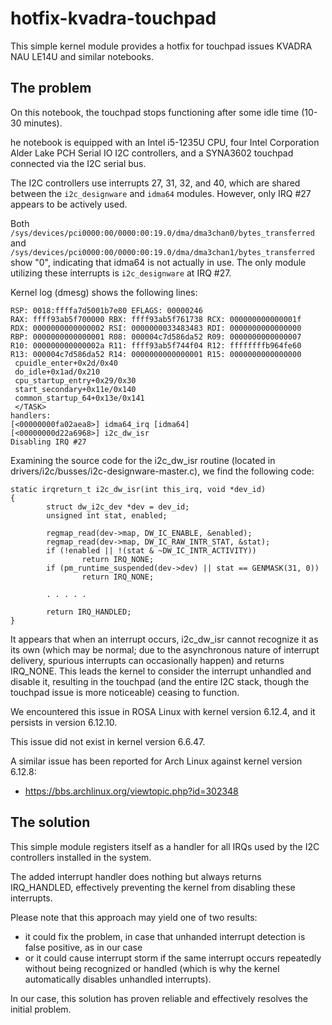 # hotfix-kvadra-touchpad

This simple kernel module provides a hotfix for touchpad issues
KVADRA NAU LE14U and similar notebooks.

## The problem

On this notebook, the touchpad stops functioning after some idle time
(10-30 minutes).

he notebook is equipped with an Intel i5-1235U CPU, four Intel
Corporation Alder Lake PCH Serial IO I2C controllers, and a SYNA3602
touchpad connected via the I2C serial bus.

The I2C controllers use interrupts 27, 31, 32, and 40, which are shared
between the `i2c_designware` and `idma64` modules. However, only IRQ #27
appears to be actively used.

Both `/sys/devices/pci0000:00/0000:00:19.0/dma/dma3chan0/bytes_transferred`
and `/sys/devices/pci0000:00/0000:00:19.0/dma/dma3chan1/bytes_transferred`
show "0", indicating that idma64 is not actually in use. The only module
utilizing these interrupts is `i2c_designware` at IRQ #27.

Kernel log (dmesg) shows the following lines:

```
RSP: 0018:ffffa7d5001b7e80 EFLAGS: 00000246
RAX: ffff93ab5f700000 RBX: ffff93ab5f761738 RCX: 000000000000001f
RDX: 0000000000000002 RSI: 0000000033483483 RDI: 0000000000000000
RBP: 0000000000000001 R08: 000004c7d586da52 R09: 0000000000000007
R10: 000000000000002a R11: ffff93ab5f744f04 R12: ffffffffb964fe60
R13: 000004c7d586da52 R14: 0000000000000001 R15: 0000000000000000
 cpuidle_enter+0x2d/0x40
 do_idle+0x1ad/0x210
 cpu_startup_entry+0x29/0x30
 start_secondary+0x11e/0x140
 common_startup_64+0x13e/0x141
 </TASK>
handlers:
[<00000000fa02aea8>] idma64_irq [idma64]
[<00000000d22a6968>] i2c_dw_isr
Disabling IRQ #27
```

Examining the source code for the i2c_dw_isr routine (located in
drivers/i2c/busses/i2c-designware-master.c), we find the following code:

```
static irqreturn_t i2c_dw_isr(int this_irq, void *dev_id)
{
        struct dw_i2c_dev *dev = dev_id;
        unsigned int stat, enabled;

        regmap_read(dev->map, DW_IC_ENABLE, &enabled);
        regmap_read(dev->map, DW_IC_RAW_INTR_STAT, &stat);
        if (!enabled || !(stat & ~DW_IC_INTR_ACTIVITY))
                return IRQ_NONE;
        if (pm_runtime_suspended(dev->dev) || stat == GENMASK(31, 0))
                return IRQ_NONE;

        . . . . .

        return IRQ_HANDLED;
}
```

It appears that when an interrupt occurs, i2c_dw_isr cannot recognize it
as its own (which may be normal; due to the asynchronous nature of
interrupt delivery, spurious interrupts can occasionally happen) and
returns IRQ_NONE. This leads the kernel to consider the interrupt
unhandled and disable it, resulting in the touchpad (and the entire I2C
stack, though the touchpad issue is more noticeable) ceasing to
function.

We encountered this issue in ROSA Linux with kernel version 6.12.4, and
it persists in version 6.12.10.

This issue did not exist in kernel version 6.6.47.

A similar issue has been reported for Arch Linux against kernel version
6.12.8:

  * https://bbs.archlinux.org/viewtopic.php?id=302348

## The solution

This simple module registers itself as a handler for all IRQs used by
the I2C controllers installed in the system.

The added interrupt handler does nothing but always returns IRQ_HANDLED,
effectively preventing the kernel from disabling these interrupts.

Please note that this approach may yield one of two results:

  * it could fix the problem, in case that unhanded interrupt detection
    is false positive, as in our case
  * or it could cause interrupt storm if the same interrupt occurs
    repeatedly without being recognized or handled (which is why the kernel
    automatically disables unhandled interrupts).

In our case, this solution has proven reliable and effectively resolves
the initial problem.

<!-- vim:ts=8:sw=4:et:textwidth=72
-->
